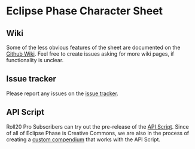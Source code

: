 # Eclipse Phase Character Sheet

## Wiki 
Some of the less obvious features of the sheet are documented on the [Github Wiki](https://github.com/Bathtor/EPSheet/wiki).
Feel free to create issues asking for more wiki pages, if functionality is unclear.

## Issue tracker
Please report any issues on the [issue tracker](https://github.com/Bathtor/EPSheet/issues).

## API Script
Roll20 Pro Subscribers can try out the pre-release of the [API Script](https://github.com/Bathtor/EPSheet/releases/tag/script-v0.6.0).
Since of all of Eclipse Phase is Creative Commons, we are also in the process of creating a [custom compendium](https://github.com/Bathtor/EPCompendium) that works with the API Script.